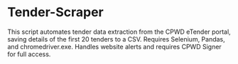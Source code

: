 # Tender-Scraper
This script automates tender data extraction from the CPWD eTender portal, saving details of the first 20 tenders to a CSV. Requires Selenium, Pandas, and chromedriver.exe. Handles website alerts and requires CPWD Signer for full access.
